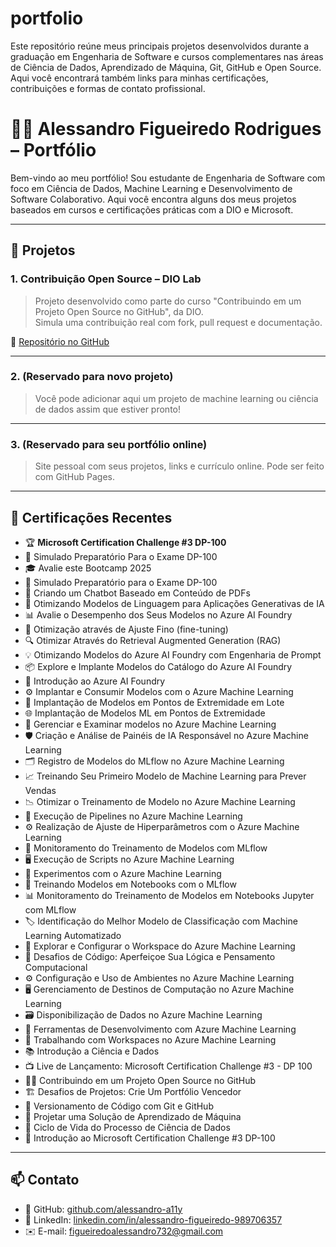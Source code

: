 # portfolio
Este repositório reúne meus principais projetos desenvolvidos durante a graduação em Engenharia de Software e cursos complementares nas áreas de Ciência de Dados, Aprendizado de Máquina, Git, GitHub e Open Source. Aqui você encontrará também links para minhas certificações, contribuições e formas de contato profissional.

# 👨‍💻 Alessandro Figueiredo Rodrigues – Portfólio

Bem-vindo ao meu portfólio! Sou estudante de Engenharia de Software com foco em Ciência de Dados, Machine Learning e Desenvolvimento de Software Colaborativo. Aqui você encontra alguns dos meus projetos baseados em cursos e certificações práticas com a DIO e Microsoft.

---

## 🚀 Projetos

### 1. Contribuição Open Source – DIO Lab
> Projeto desenvolvido como parte do curso "Contribuindo em um Projeto Open Source no GitHub", da DIO.  
> Simula uma contribuição real com fork, pull request e documentação.

🔗 [Repositório no GitHub](https://github.com/digitalinnovationone/dio-lab-open-source)

---

### 2. (Reservado para novo projeto)
> Você pode adicionar aqui um projeto de machine learning ou ciência de dados assim que estiver pronto!

---

### 3. (Reservado para seu portfólio online)
> Site pessoal com seus projetos, links e currículo online. Pode ser feito com GitHub Pages.

---
## 📜 Certificações Recentes

- 🏆 **Microsoft Certification Challenge #3 DP-100**  
- 🧪 Simulado Preparatório Para o Exame DP-100  
- 🎓 Avalie este Bootcamp 2025  
- 🧪 Simulado Preparatório para o Exame DP-100  
- 🤖 Criando um Chatbot Baseado em Conteúdo de PDFs  
- 🧠 Otimizando Modelos de Linguagem para Aplicações Generativas de IA  
- 📊 Avalie o Desempenho dos Seus Modelos no Azure AI Foundry  
- 🎯 Otimização através de Ajuste Fino (fine-tuning)  
- 🔍 Otimizar Através do Retrieval Augmented Generation (RAG)  
- 💡 Otimizando Modelos do Azure AI Foundry com Engenharia de Prompt  
- 📦 Explore e Implante Modelos do Catálogo do Azure AI Foundry  
- 🚀 Introdução ao Azure AI Foundry  
- ⚙️ Implantar e Consumir Modelos com o Azure Machine Learning  
- 🧮 Implantação de Modelos em Pontos de Extremidade em Lote  
- 🌐 Implantação de Modelos ML em Pontos de Extremidade  
- 🔧 Gerenciar e Examinar modelos no Azure Machine Learning  
- 🛡️ Criação e Análise de Painéis de IA Responsável no Azure Machine Learning  
- 🗂️ Registro de Modelos do MLflow no Azure Machine Learning  
- 📈 Treinando Seu Primeiro Modelo de Machine Learning para Prever Vendas  
- 📉 Otimizar o Treinamento de Modelo no Azure Machine Learning  
- 🔁 Execução de Pipelines no Azure Machine Learning  
- ⚙️ Realização de Ajuste de Hiperparâmetros com o Azure Machine Learning  
- 📡 Monitoramento do Treinamento de Modelos com MLflow  
- 🖥️ Execução de Scripts no Azure Machine Learning  
- 🧪 Experimentos com o Azure Machine Learning  
- 📓 Treinando Modelos em Notebooks com o MLflow  
- 📊 Monitoramento do Treinamento de Modelos em Notebooks Jupyter com MLflow  
- 🏷️ Identificação do Melhor Modelo de Classificação com Machine Learning Automatizado  
- 🧭 Explorar e Configurar o Workspace do Azure Machine Learning  
- 🧠 Desafios de Código: Aperfeiçoe Sua Lógica e Pensamento Computacional  
- ⚙️ Configuração e Uso de Ambientes no Azure Machine Learning  
- 🖥️ Gerenciamento de Destinos de Computação no Azure Machine Learning  
- 🗃️ Disponibilização de Dados no Azure Machine Learning  
- 🧰 Ferramentas de Desenvolvimento com Azure Machine Learning  
- 🧱 Trabalhando com Workspaces no Azure Machine Learning  
- 📚 Introdução a Ciência e Dados  
- 📺 Live de Lançamento: Microsoft Certification Challenge #3 - DP 100  
- 👨‍💻 Contribuindo em um Projeto Open Source no GitHub  
- 🏗️ Desafios de Projetos: Crie Um Portfólio Vencedor  
- 🔄 Versionamento de Código com Git e GitHub  
- 🧠 Projetar uma Solução de Aprendizado de Máquina  
- 🔄 Ciclo de Vida do Processo de Ciência de Dados  
- 🎯 Introdução ao Microsoft Certification Challenge #3 DP-100


  

---

## 📫 Contato

- 🔗 GitHub: [github.com/alessandro-a11y](https://github.com/alessandro-a11y)  
- 🔗 LinkedIn: [linkedin.com/in/alessandro-figueiredo-989706357](https://www.linkedin.com/in/alessandro-figueiredo-989706357)  
- ✉️ E-mail: figueiredoalessandro732@gmail.com

